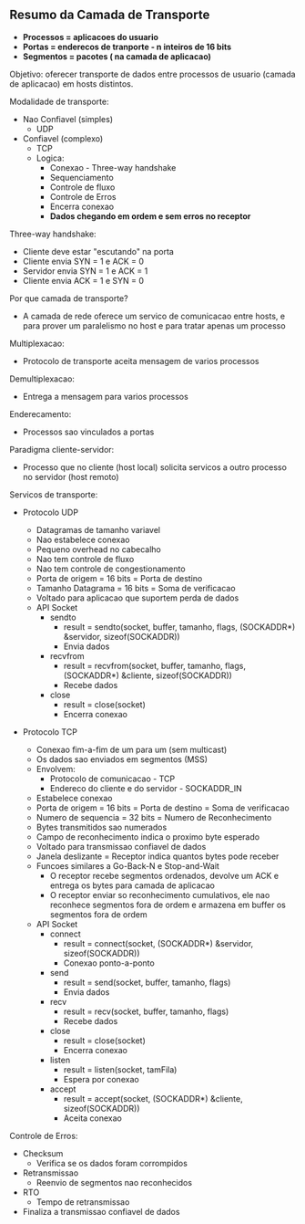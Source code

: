 ## Resumo da Camada de Transporte

- **Processos = aplicacoes do usuario**
- **Portas = enderecos de tranporte - n inteiros de 16 bits**
- **Segmentos = pacotes ( na camada de aplicacao)**

Objetivo: oferecer transporte de dados entre processos de usuario (camada de aplicacao) em hosts distintos.

Modalidade de transporte:
- Nao Confiavel (simples)
    - UDP
- Confiavel (complexo)
    - TCP
    - Logica:
        - Conexao - Three-way handshake
        - Sequenciamento
        - Controle de fluxo
        - Controle de Erros
        - Encerra conexao
        - **Dados chegando em ordem e sem erros no receptor**

Three-way handshake:
- Cliente deve estar "escutando" na porta
- Cliente envia SYN = 1 e ACK = 0
- Servidor envia SYN = 1 e ACK = 1
- Cliente envia ACK = 1 e SYN = 0

Por que camada de transporte?
- A camada de rede oferece um servico de comunicacao entre hosts, e para prover um paralelismo no host e para tratar apenas um processo

Multiplexacao:
- Protocolo de transporte aceita mensagem de varios processos

Demultiplexacao:
- Entrega a mensagem para varios processos

Enderecamento:
- Processos sao vinculados a portas

Paradigma cliente-servidor:
- Processo que no cliente (host local) solicita servicos a outro processo no servidor (host remoto)

Servicos de transporte:
- Protocolo UDP
    - Datagramas de tamanho variavel
    - Nao estabelece conexao
    - Pequeno overhead no cabecalho
    - Nao tem controle de fluxo
    - Nao tem controle de congestionamento
    - Porta de origem = 16 bits = Porta de destino
    - Tamanho Datagrama = 16 bits = Soma de verificacao
    - Voltado para aplicacao que suportem perda de dados
    - API Socket
        - sendto
            - result = sendto(socket, buffer, tamanho, flags, (SOCKADDR*) &servidor, sizeof(SOCKADDR))
            - Envia dados
        - recvfrom
            - result = recvfrom(socket, buffer, tamanho, flags, (SOCKADDR*) &cliente, sizeof(SOCKADDR))
            - Recebe dados
        - close
            - result = close(socket)
            - Encerra conexao

- Protocolo TCP
    - Conexao fim-a-fim de um para um (sem multicast)
    - Os dados sao enviados em segmentos (MSS)
    - Envolvem:
        - Protocolo de comunicacao - TCP
        - Endereco do cliente e do servidor - SOCKADDR_IN
    - Estabelece conexao
    - Porta de origem = 16 bits = Porta de destino = Soma de verificacao
    - Numero de sequencia = 32 bits = Numero de Reconhecimento
    - Bytes transmitidos sao numerados
    - Campo de reconhecimento indica o proximo byte esperado
    - Voltado para transmissao confiavel de dados
    - Janela deslizante = Receptor indica quantos bytes pode receber
    - Funcoes similares a Go-Back-N e Stop-and-Wait
        - O receptor recebe segmentos ordenados, devolve um ACK e entrega os bytes para camada de aplicacao
        - O receptor enviar so reconhecimento cumulativos, ele nao reconhece segmentos fora de ordem e armazena em buffer os segmentos fora de ordem
    - API Socket
        - connect
            - result = connect(socket, (SOCKADDR*) &servidor, sizeof(SOCKADDR))
            - Conexao ponto-a-ponto
        - send
            - result = send(socket, buffer, tamanho, flags)
            - Envia dados
        - recv
            - result = recv(socket, buffer, tamanho, flags)
            - Recebe dados
        - close
            - result = close(socket)
            - Encerra conexao
        - listen
            - result = listen(socket, tamFila)
            - Espera por conexao
        - accept
            - result = accept(socket, (SOCKADDR*) &cliente, sizeof(SOCKADDR))
            - Aceita conexao

Controle de Erros:
- Checksum
    - Verifica se os dados foram corrompidos
- Retransmissao
    - Reenvio de segmentos nao reconhecidos
- RTO
    - Tempo de retransmissao
- Finaliza a transmissao confiavel de dados

